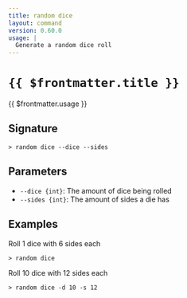 ```yaml
---
title: random dice
layout: command
version: 0.60.0
usage: |
  Generate a random dice roll
---
```


# `{{ $frontmatter.title }}`

<div style='white-space: pre-wrap;'>{{ $frontmatter.usage }}</div>

## Signature

`> random dice --dice --sides`

## Parameters

- `--dice {int}`: The amount of dice being rolled
- `--sides {int}`: The amount of sides a die has

## Examples

Roll 1 dice with 6 sides each

```shell
> random dice
```

Roll 10 dice with 12 sides each

```shell
> random dice -d 10 -s 12
```

